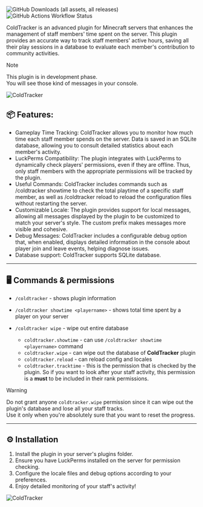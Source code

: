 ![GitHub Downloads (all assets, all releases)](https://img.shields.io/github/downloads/Cold-Development/ColdTracker/total?style=flat&logo=github&color=04be00&link=https%3A%2F%2Fgithub.com%2FCold-Development%2FColdTracker%2Freleases)
![GitHub Actions Workflow Status](https://img.shields.io/github/actions/workflow/status/Cold-Development/ColdTracker/release.yml?logo=github&link=https%3A%2F%2Fgithub.com%2FCold-Development%2FColdTracker%2Factions)


ColdTracker is an advanced plugin for Minecraft servers that enhances the management of staff members' time spent on the server. This plugin provides an accurate way to track staff members' active hours, saving all their play sessions in a database to evaluate each member's contribution to community activities.

> [!NOTE]
> This plugin is in development phase.<br>
> You will see those kind of messages in your console.<br>

![ColdTracker](https://imgur.com/D6kcZTK.png)

## 📦 Features:
- Gameplay Time Tracking: ColdTracker allows you to monitor how much time each staff member spends on the server. Data is saved in an SQLite database, allowing you to consult detailed statistics about each member's activity.<br>
- LuckPerms Compatibility: The plugin integrates with LuckPerms to dynamically check players' permissions, even if they are offline. Thus, only staff members with the appropriate permissions will be tracked by the plugin.<br>
- Useful Commands: ColdTracker includes commands such as /coldtracker showtime <player> to check the total playtime of a specific staff member, as well as /coldtracker reload to reload the configuration files without restarting the server.<br>
- Customizable Locale: The plugin provides support for local messages, allowing all messages displayed by the plugin to be customized to match your server's style. The custom prefix makes messages more visible and cohesive.<br>
- Debug Messages: ColdTracker includes a configurable debug option that, when enabled, displays detailed information in the console about player join and leave events, helping diagnose issues.<br>
- Database support: ColdTracker supports SQLite database. <br>

---
## 🖥 Commands & permissions
- `/coldtracker` - shows plugin information
- `/coldtracker showtime <playername>` - shows total time spent by a player on your server
- `/coldtracker wipe` - wipe out entire database

  - `coldtracker.showtime` - can use `/coldtracker showtime <playername>` command
  - `coldtracker.wipe` - can wipe out the database of **ColdTracker** plugin
  - `coldtracker.reload` - can reload config and locales
  - `coldtracker.tracktime` - this is the permission that is checked by the plugin. So if you want to look after your staff activity, this permission is a **must** to be included in their rank permissions.
> [!WARNING]
> Do not grant anyone `coldtracker.wipe` permission since it can wipe out the plugin's database and lose all your staff tracks.<br>
> Use it only when you're absolutely sure that you want to reset the progress.
---
## ⚙ Installation
1. Install the plugin in your server's plugins folder.<br>
2. Ensure you have LuckPerms installed on the server for permission checking.<br>
3. Configure the locale files and debug options according to your preferences.<br>
4. Enjoy detailed monitoring of your staff's activity!<br>

![ColdTracker](https://imgur.com/vUpbz8I.png)
